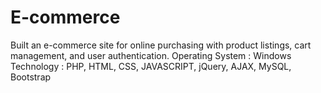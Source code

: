 # E-commerce
Built an e-commerce site for online purchasing with product listings, cart
management, and user authentication.
Operating System : Windows
Technology : PHP, HTML, CSS, JAVASCRIPT, jQuery, AJAX, MySQL, Bootstrap
